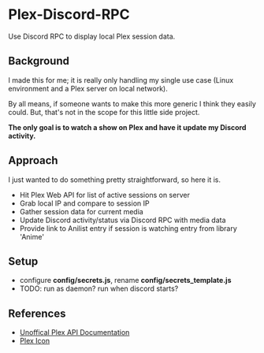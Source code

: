 # Plex-Discord-RPC

Use Discord RPC to display local Plex session data.


## Background
I made this for me; it is really only handling my single use case
(Linux environment and a Plex server on local network).

By all means, if someone wants to make this more generic I think they easily could.
But, that's not in the scope for this little side project.

**The only goal is to watch a show on Plex and have it update my Discord activity.**


## Approach
I just wanted to do something pretty straightforward, so here it is.

* Hit Plex Web API for list of active sessions on server
* Grab local IP and compare to session IP
* Gather session data for current media
* Update Discord activity/status via Discord RPC with media data
* Provide link to Anilist entry if session is watching entry from library 'Anime'


## Setup
* configure **config/secrets.js**, rename **config/secrets_template.js**
* TODO: run as daemon? run when discord starts?


## References
* [Unoffical Plex API Documentation](https://github.com/Arcanemagus/plex-api)
* [Plex Icon](https://www.pngkey.com/detail/u2t4o0r5o0e6i1a9_plex-media-server-transparent-plex-icon/)

